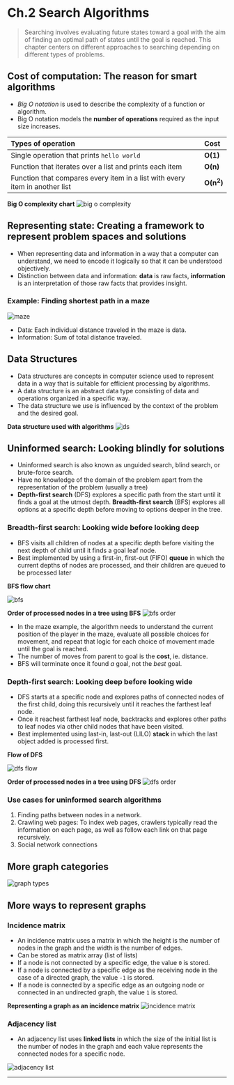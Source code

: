 # Ch.2 Search Algorithms

> Searching involves evaluating future states toward a goal with the aim of finding an optimal path of states until the goal is reached. This chapter centers on different approaches to searching depending on different types of problems.

## Cost of computation: The reason for smart algorithms

- _Big O notation_ is used to describe the complexity of a function or algorithm. 
- Big O notation models the __number of operations__ required as the input size increases.

| Types of operation | Cost   | 
|:-------------------------------------------|:-------|
| Single operation that prints `hello world` | __O(1)__ | 
| Function that iterates over a list and prints each item | __O(n)__ | 
| Function that compares every item in a list with every item in another list | __O(n<sup>2</sup>)__ | 

__Big O complexity chart__
![big o complexity](img/big_o.png)

## Representing state: Creating a framework to represent problem spaces and solutions

- When representing data and information in a way that a computer can understand, we need to encode it logically so that it can be understood objectively.
- Distinction between data and information: __data__ is raw facts, __information__ is an interpretation of those raw facts that provides insight.

### Example: Finding shortest path in a maze

![maze](img/maze.png)

- Data: Each individual distance traveled in the maze is data.
- Information: Sum of total distance traveled.

## Data Structures

- Data structures are concepts in computer science used to represent data in a way that is suitable for efficient processing by algorithms.
- A data structure is an abstract data type consisting of data and operations organized in a specific way.
- The data structure we use is influenced by the context of the problem and the desired goal.

__Data structure used with algorithms__
![ds](img/ds.png)

## Uninformed search: Looking blindly for solutions

- Uninformed search is also known as unguided search, blind search, or brute-force search.
- Have no knowledge of the domain of the problem apart from the representation of the problem (usually a tree)
- __Depth-first search__ (DFS) explores a specific path from the start until it finds a goal at the utmost depth. __Breadth-first search__ (BFS) explores all options at a specific depth before moving to options deeper in the tree.

### Breadth-first search: Looking wide before looking deep

- BFS visits all children of nodes at a specific depth before visiting the next depth of child until it finds a goal leaf node.
- Best implemented by using a first-in, first-out (FIFO) __queue__ in which the current depths of nodes are processed, and their children are queued to be processed later

__BFS flow chart__

![bfs](img/bfs.png)

__Order of processed nodes in a tree using BFS__
![bfs order](img/bfs_order.png)

- In the maze example, the algorithm needs to understand the current position of the player in the maze, evaluate all possible choices for movement, and repeat that logic for each choice of movement made until the goal is reached.
- The number of moves from parent to goal is the __cost__, ie. distance.
- BFS will terminate once it found _a_ goal, not the _best_ goal.

### Depth-first search: Looking deep before looking wide

- DFS starts at a specific node and explores paths of connected nodes of the first child, doing this recursively until it reaches the farthest leaf node.
- Once it reachest farthest leaf node, backtracks and explores other paths to leaf nodes via other child nodes that have been visited.
- Best implemented using last-in, last-out (LILO) __stack__ in which the last object added is processed first.

__Flow of DFS__

![dfs flow](img/dfs_flow.png)

__Order of processed nodes in a tree using DFS__
![dfs order](img/dfs_order.png)


### Use cases for uninformed search algorithms

1. Finding paths between nodes in a network.
2. Crawling web pages: To index web pages, crawlers typically read the information on each page, as well as follow each link on that page recursively.
3. Social network connections


## More graph categories

![graph types](img/graph_types.png)

## More ways to represent graphs

### Incidence matrix

- An incidence matrix uses a matrix in which the height is the number of nodes in the graph and the width is the number of edges.
- Can be stored as matrix array (list of lists)
- If a node is not connected by a specific edge, the value `0` is stored. 
- If a node is connected by a specific edge as the receiving node in the case of a directed graph, the value `-1` is stored. 
- If a node is connected by a specific edge as an outgoing node or connected in an undirected graph, the value `1` is stored.

__Representing a graph as an incidence matrix__
![incidence matrix](img/incidence_matrix.png)


### Adjacency list

- An adjacency list uses __linked lists__ in which the size of the initial list is the number of nodes in the graph and each value represents the connected nodes for a specific node.

![adjacency list](img/adjacency_list.png)

---

